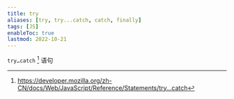 ```yaml
---
title: try
aliases: [try, try...catch, catch, finally]
tags: [JS]
enableToc: true
lastmod: 2022-10-21
---
```


`try…catch` [^1] 语句

[^1]: <https://developer.mozilla.org/zh-CN/docs/Web/JavaScript/Reference/Statements/try…catch>
